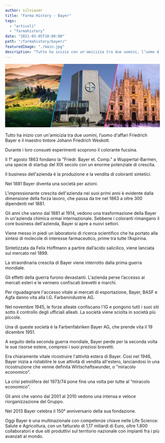 ```yaml
---
author: silviaver
title: "Farma History - Bayer"
tags:
  - "articoli"
  - "farmahistory"
date: "2021-03-05T10:00:00"
path: "/farmahistory/bayer/"
featuredImage: "./main.jpg"
description: "Tutto ha inizio con un'amicizia tra due uomini, l’uomo d'affari Friedrich Bayer e il maestro tintore Johann Friedrich Weskott."
---
```


![Bayer](./main.jpg)

Tutto ha inizio con un'amicizia tra due uomini, l’uomo d'affari Friedrich Bayer e il maestro tintore Johann Friedrich Weskott.

Durante i loro consueti esperimenti scoprono il colorante fucsina.

Il 1° agosto 1863 fondano la "Friedr. Bayer et. Comp." a Wuppertal-Barmen, una specie di startup del XIX secolo con un enorme potenziale di crescita.

Il business dell'azienda è la produzione e la vendita di coloranti sintetici.

Nel 1881 Bayer diventa una società per azioni.

L'impressionante crescita dell'azienda nei suoi primi anni è evidente dalla dimensione della forza lavoro, che passa da tre nel 1863 a oltre 300 dipendenti nel 1881.

Gli anni che vanno dal 1881 al 1914, vedono una trasformazione della Bayer in un'azienda chimica ormai internazionale. Sebbene i coloranti rimangano il core business dell'azienda, Bayer si apre a nuovi settori.

Viene messo in piedi un laboratorio di ricerca scientifico che ha portato alla sintesi di molecole di interesse farmaceutico, prime tra tutte l’Aspirina.

Sintetizzata da Felix Hoffmann a partire dall’acido salicilico, viene lanciata sul mercato nel 1899.

La straordinaria crescita di Bayer viene interrotto dalla prima guerra mondiale.

Gli effetti della guerra furono devastanti. L'azienda perse l’accesso ai mercati esteri e le vennero confiscati brevetti e marchi.

Per riguadagnare l'accesso vitale ai mercati di esportazione, Bayer, BASF e Agfa danno vita alla I.G. Farbenindustrie AG.

Nel novembre 1945, le forze alleate confiscano l'IG e pongono tutti i suoi siti sotto il controllo degli ufficiali alleati. La società viene sciolta in società più piccole.

Una di queste società è la Farbenfabriken Bayer AG, che prende vita il 19 dicembre 1951.

A seguito della seconda guerra mondiale, Bayer perde per la seconda volta le sue risorse estere, compresi i suoi preziosi brevetti.

Era chiaramente vitale ricostruire l'attività estera di Bayer. Così nel 1946, Bayer inizia a ristabilire le sue attività di vendita all'estero, lanciandosi in una ricostruzione che venne definita Wirtschaftswunder, o "miracolo economico".

La crisi petrolifera del 1973/74 pone fine una volta per tutte al “miracolo economico”.

Gli anni che vanno dal 2001 al 2010 vedono una intensa e veloce riorganizzazione del Gruppo.

Nel 2013 Bayer celebra il 150° anniversario della sua fondazione.

Oggi Bayer è una multinazionale con competenze chiave nelle Life Science: Salute e Agricoltura, con un fatturato di 1,17 miliardi di Euro, oltre 1.800 collaboratori e due siti produttivi sul territorio nazionale con impianti fra i più avanzati al mondo.
